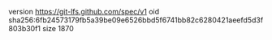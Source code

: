 version https://git-lfs.github.com/spec/v1
oid sha256:6fb24573179fb5a39be09e6526bbd5f6741bb82c6280421aeefd5d3f803b30f1
size 1870
